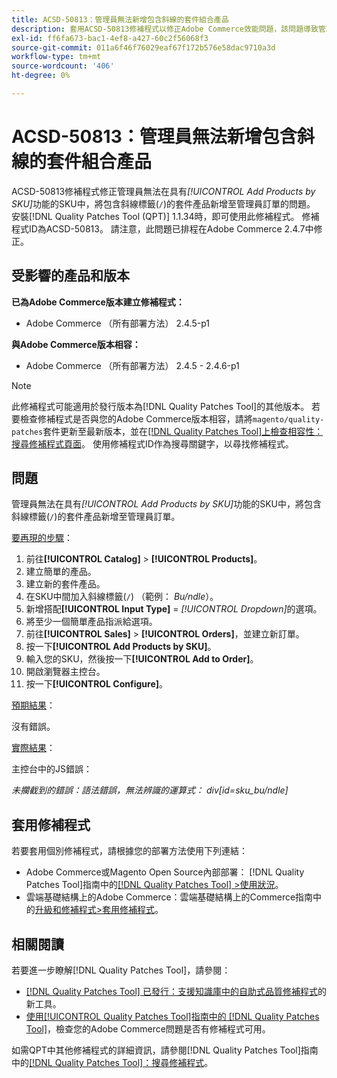 ```yaml
---
title: ACSD-50813：管理員無法新增包含斜線的套件組合產品
description: 套用ACSD-50813修補程式以修正Adobe Commerce效能問題，該問題導致管理員無法透過*Add Products by SKU*功能在SKU中新增包含斜線標籤('/')的套件式產品至管理員訂單。
exl-id: ff6fa673-bac1-4ef8-a427-60c2f56068f3
source-git-commit: 011a6f46f76029eaf67f172b576e58dac9710a3d
workflow-type: tm+mt
source-wordcount: '406'
ht-degree: 0%

---
```


# ACSD-50813：管理員無法新增包含斜線的套件組合產品

ACSD-50813修補程式修正管理員無法在具有&#x200B;*[!UICONTROL Add Products by SKU]*&#x200B;功能的SKU中，將包含斜線標籤(`/`)的套件產品新增至管理員訂單的問題。 安裝[!DNL Quality Patches Tool (QPT)] 1.1.34時，即可使用此修補程式。 修補程式ID為ACSD-50813。 請注意，此問題已排程在Adobe Commerce 2.4.7中修正。

## 受影響的產品和版本

**已為Adobe Commerce版本建立修補程式：**

* Adobe Commerce （所有部署方法） 2.4.5-p1

**與Adobe Commerce版本相容：**

* Adobe Commerce （所有部署方法） 2.4.5 - 2.4.6-p1

>[!NOTE]
>
>此修補程式可能適用於發行版本為[!DNL Quality Patches Tool]的其他版本。 若要檢查修補程式是否與您的Adobe Commerce版本相容，請將`magento/quality-patches`套件更新至最新版本，並在[[!DNL Quality Patches Tool]上檢查相容性：搜尋修補程式頁面](https://experienceleague.adobe.com/tools/commerce-quality-patches/index.html)。 使用修補程式ID作為搜尋關鍵字，以尋找修補程式。

## 問題

管理員無法在具有&#x200B;*[!UICONTROL Add Products by SKU]*&#x200B;功能的SKU中，將包含斜線標籤(`/`)的套件產品新增至管理員訂單。

<u>要再現的步驟</u>：

1. 前往&#x200B;**[!UICONTROL Catalog]** > **[!UICONTROL Products]**。
1. 建立簡單的產品。
1. 建立新的套件產品。
1. 在SKU中間加入斜線標籤(`/`) （範例： *Bu/ndle*）。
1. 新增搭配&#x200B;**[!UICONTROL Input Type]** = *[!UICONTROL Dropdown]*&#x200B;的選項。
1. 將至少一個簡單產品指派給選項。
1. 前往&#x200B;**[!UICONTROL Sales]** > **[!UICONTROL Orders]**，並建立新訂單。
1. 按一下&#x200B;**[!UICONTROL Add Products by SKU]**。
1. 輸入您的SKU，然後按一下&#x200B;**[!UICONTROL Add to Order]**。
1. 開啟瀏覽器主控台。
1. 按一下&#x200B;**[!UICONTROL Configure]**。

<u>預期結果</u>：

沒有錯誤。

<u>實際結果</u>：

主控台中的JS錯誤：

*未攔截到的錯誤：語法錯誤，無法辨識的運算式： div[id=sku_bu/ndle]*

## 套用修補程式

若要套用個別修補程式，請根據您的部署方法使用下列連結：

* Adobe Commerce或Magento Open Source內部部署： [!DNL Quality Patches Tool]指南中的[[!DNL Quality Patches Tool] >使用狀況](/help/tools/quality-patches-tool/usage.md)。
* 雲端基礎結構上的Adobe Commerce：雲端基礎結構上的Commerce指南中的[升級和修補程式>套用修補程式](https://experienceleague.adobe.com/docs/commerce-cloud-service/user-guide/develop/upgrade/apply-patches.html)。

## 相關閱讀

若要進一步瞭解[!DNL Quality Patches Tool]，請參閱：

* [[!DNL Quality Patches Tool] 已發行：支援知識庫中的自助式品質修補程式](https://experienceleague.adobe.com/en/docs/commerce-operations/tools/quality-patches-tool/quality-patches-tool-to-self-serve-quality-patches)的新工具。
* [使用[!UICONTROL Quality Patches Tool]指南中的 [!DNL Quality Patches Tool]](/help/tools/quality-patches-tool/patches-available-in-qpt/check-patch-for-magento-issue-with-magento-quality-patches.md)，檢查您的Adobe Commerce問題是否有修補程式可用。


如需QPT中其他修補程式的詳細資訊，請參閱[!DNL Quality Patches Tool]指南中的[[!DNL Quality Patches Tool]：搜尋修補程式](https://experienceleague.adobe.com/tools/commerce-quality-patches/index.html)。
